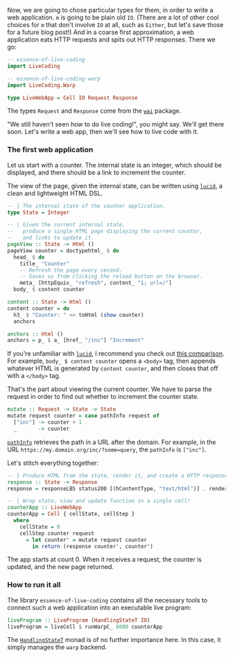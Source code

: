<!---
```haskell
{-# LANGUAGE NamedFieldPuns #-}
{-# LANGUAGE OverloadedStrings #-}

module Version0 where

-- wai
import Network.Wai

-- lucid
import Lucid
```
-->

Now, we are going to chose particular types for them,
in order to write a web application.
`m` is going to be plain old `IO`.
(There are a lot of other cool choices for `m` that don't involve `IO` at all,
such as `Either`,
but let's save those for a future blog post!)
And in a coarse first approximation,
a web application eats HTTP requests and spits out HTTP responses.
There we go:

```haskell
-- essence-of-live-coding
import LiveCoding

-- essence-of-live-coding-warp
import LiveCoding.Warp

type LiveWebApp = Cell IO Request Response
```

The types `Request` and `Response` come from the [`wai`](https://hackage.haskell.org/package/wai) package.

"We still haven't seen how to do live coding!",
you might say.
We'll get there soon.
Let's write a web app,
then we'll see how to live code with it.

### The first web application

Let us start with a counter.
The internal state is an integer,
which should be displayed,
and there should be a link to increment the counter.

The view of the page, given the internal state,
can be written using [`lucid`](http://hackage.haskell.org/package/lucid),
a clean and lightweight HTML DSL.

```haskell
-- | The internal state of the counter application.
type State = Integer

-- | Given the current internal state,
--   produce a single HTML page displaying the current counter,
--   and links to update it.
pageView :: State -> Html ()
pageView counter = doctypehtml_ $ do
  head_ $ do
    title_ "Counter"
    -- Refresh the page every second.
    -- Saves us from clicking the reload button on the browser.
    meta_ [httpEquiv_ "refresh", content_ "1; url=/"]
  body_ $ content counter

content :: State -> Html ()
content counter = do
  h3_ $ "Counter: " <> toHtml (show counter)
  anchors

anchors :: Html ()
anchors = p_ $ a_ [href_ "/inc"] "Increment"
```

If you're unfamiliar with [`lucid`](http://hackage.haskell.org/package/lucid),
I recommend you check out [this comparison](https://chrisdone.com/posts/lucid/).
For example, `body_ $ content counter` opens a `<body>` tag,
then appends whatever HTML is generated by `content counter`,
and then closes that off with a `</body>` tag.

That's the part about viewing the current counter.
We have to parse the request in order to find out whether to increment the counter state.

```haskell
mutate :: Request -> State -> State
mutate request counter = case pathInfo request of
  ["inc"] -> counter + 1
  _       -> counter
```

[`pathInfo`](https://hackage.haskell.org/package/wai-3.2.2.1/docs/Network-Wai.html#v:pathInfo)
retrieves the path in a URL after the domain.
For example, in the URL `https://my.domain.org/inc/?some=query`,
the `pathInfo` is `["inc"]`.

Let's stitch everything together:

```haskell
-- | Produce HTML from the state, render it, and create a HTTP response.
response :: State -> Response
response = responseLBS status200 [(hContentType, "text/html")] . renderBS . pageView

-- | Wrap state, view and update function in a single cell!
counterApp :: LiveWebApp
counterApp = Cell { cellState, cellStep }
  where
    cellState = 0
    cellStep counter request
      = let counter' = mutate request counter
        in return (response counter', counter')
```

The app starts at count 0.
When it receives a request, the counter is updated,
and the new page returned.

### How to run it all

The library `essence-of-live-coding` contains all the necessary tools to connect such a web application into an executable live program:

```haskell
liveProgram :: LiveProgram (HandlingStateT IO)
liveProgram = liveCell $ runWarpC_ 8080 counterApp
```

The [`HandlingStateT`](https://hackage.haskell.org/package/essence-of-live-coding-0.2.4/docs/LiveCoding-Handle.html#t:HandlingStateT) monad is of no further importance here.
In this case, it simply manages the `warp` backend.

